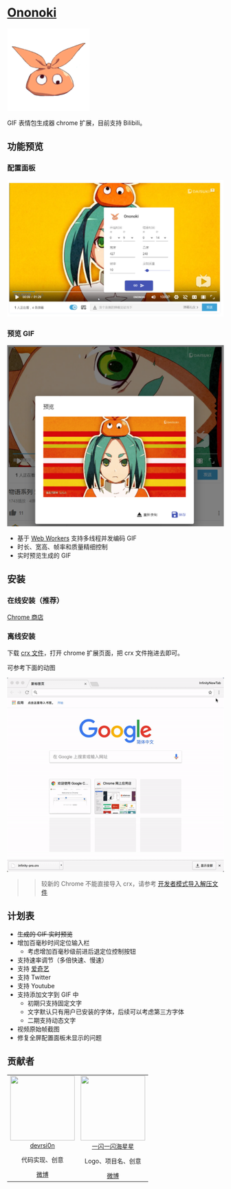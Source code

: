 # [Ononoki](https://zh.moegirl.org/zh-hans/%E6%96%A7%E4%B9%83%E6%9C%A8%E4%BD%99%E6%8E%A5)

![](./public/icons/192.jpg)

GIF 表情包生成器 chrome 扩展，目前支持 Bilibili。

## 功能预览

### 配置面板

![preview1](./preview1.png)

### 预览 GIF

![preview2](./preview2.png)

- 基于 [Web Workers](https://developer.mozilla.org/zh-CN/docs/Web/API/Web_Workers_API/Using_web_workers) 支持多线程并发编码 GIF
- 时长、宽高、帧率和质量精细控制
- 实时预览生成的 GIF

## 安装

### 在线安装（推荐）

[Chrome 商店](https://chrome.google.com/webstore/detail/meme-maker/hlalndcfbinfampnholjnkcaimdgnfae)

### 离线安装

下载 [crx 文件](./main.crx)，打开 chrome 扩展页面，把 crx 文件拖进去即可。

可参考下面的动图

![install](./how_to_install_offline_crx.gif)

>> 较新的 Chrome 不能直接导入 crx，请参考 [开发者模式导入解压文件](https://jingyan.baidu.com/article/f71d6037c581c91ab641d120.html)

## 计划表

- ~~生成的 GIF 实时预览~~
- 增加百毫秒时间定位输入栏
  - 考虑增加百毫秒级前进后退定位控制按钮
- 支持速率调节（多倍快速、慢速）
- 支持 [爱奇艺](http://www.iqiyi.com)
- 支持 Twitter
- 支持 Youtube
- 支持添加文字到 GIF 中
  - 初期只支持固定文字
  - 文字默认只有用户已安装的字体，后续可以考虑第三方字体
  - 二期支持动态文字
- 视频原始帧截图
- 修复全屏配置面板未显示的问题

## 贡献者

<table>
  <tbody>
    <tr>
      <td align="center" valign="top">
        <img width="150" height="150" src="https://github.com/devrsi0n.png?s=150">
        <br>
        <a href="https://github.com/devrsi0n">devrsi0n</a>
        <br>
        <p>代码实现、创意</p>
        <a href="https://weibo.com/p/1005052398438325">微博</a>
      </td>
      <td align="center" valign="top">
        <img width="150" height="150" src="https://tvax1.sinaimg.cn/crop.181.54.252.252.180/735bdcf4ly8fn1lcaq067j20go0oramv.jpg">
        <br>
        <a href="https://weibo.com/u/1935400180">一闪一闪海星星</a>
        <br>
        <p>Logo、项目名、创意</p>
        <a href="https://weibo.com/u/1935400180">微博</a>
        <br>
      </td>
     </tr>
  </tbody>
</table>

